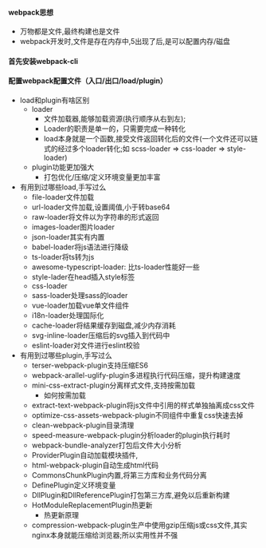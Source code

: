 #### webpack思想
  - 万物都是文件,最终构建也是文件
  - webpack开发时,文件是存在内存中,5出现了后,是可以配置内存/磁盘
#### 首先安装webpack-cli
#### 配置webpack配置文件（入口/出口/load/plugin）
  - load和plugin有啥区别
    - loader
      - 文件加载器,能够加载资源(执行顺序从右到左);
      - Loader的职责是单一的，只需要完成一种转化
      - load本身就是一个函数,接受文件返回转化后的文件(一个文件还可以链式的经过多个loader转化;如 scss-loader => css-loader => style-loader)
    - plugin功能更加强大
      - 打包优化/压缩/定义环境变量更加丰富
  - 有用到过哪些load,手写过么
    - file-loader文件加载
    - url-loader文件加载,设置阈值,小于转base64
    - raw-loader将文件以为字符串的形式返回
    - images-loader图片loader
    - json-loader其实有内置
    - babel-loader将js语法进行降级
    - ts-loader将ts转为js
    - awesome-typescript-loader: 比ts-loader性能好一些
    - style-lader在head插入style标签
    - css-loader
    - sass-loader处理sass的loader
    - vue-loader加载vue单文件组件
    - i18n-loader处理国际化
    - cache-loader将结果缓存到磁盘,减少内存消耗
    - svg-inline-loader压缩后的svg插入到代码中
    - eslint-loader对文件进行eslint校验
  - 有用到过哪些plugin,手写过么
    - terser-webpack-plugin支持压缩ES6
    - webpack-arallel-uglify-plugin多进程执行代码压缩，提升构建速度
    - mini-css-extract-plugin分离样式文件,支持按需加载
      - 如何按需加载
    - extract-text-webpack-plugin将js文件中引用的样式单独抽离成css文件
    - optimize-css-assets-webpack-plugin不同组件中重复css快速去掉
    - clean-webpack-plugin目录清理
    - speed-measure-webpack-plugin分析loader的plugin执行耗时
    - webpack-bundle-analyzer打包后文件大小分析
    - ProviderPlugin自动加载模块插件,
    - html-webpack-plugin自动生成html代码
    - CommonsChunkPlugin内置,将第三方库和业务代码分离
    - DefinePlugin定义环境变量
    - DllPlugin和DllReferencePlugin打包第三方库,避免以后重新构建
    - HotModuleReplacementPlugin热更新
      - 热更新原理
    - compression-webpack-plugin生产中使用gzip压缩js或css文件,其实nginx本身就能压缩给浏览器;所以实用性并不强
